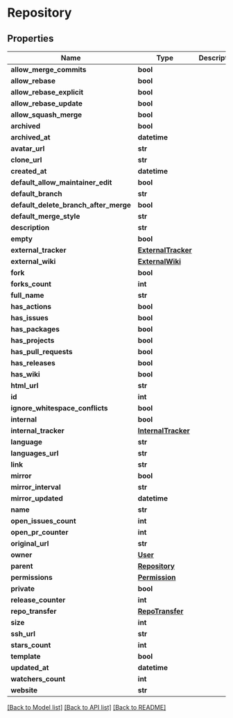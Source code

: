 # Repository

## Properties
Name | Type | Description | Notes
------------ | ------------- | ------------- | -------------
**allow_merge_commits** | **bool** |  | [optional] 
**allow_rebase** | **bool** |  | [optional] 
**allow_rebase_explicit** | **bool** |  | [optional] 
**allow_rebase_update** | **bool** |  | [optional] 
**allow_squash_merge** | **bool** |  | [optional] 
**archived** | **bool** |  | [optional] 
**archived_at** | **datetime** |  | [optional] 
**avatar_url** | **str** |  | [optional] 
**clone_url** | **str** |  | [optional] 
**created_at** | **datetime** |  | [optional] 
**default_allow_maintainer_edit** | **bool** |  | [optional] 
**default_branch** | **str** |  | [optional] 
**default_delete_branch_after_merge** | **bool** |  | [optional] 
**default_merge_style** | **str** |  | [optional] 
**description** | **str** |  | [optional] 
**empty** | **bool** |  | [optional] 
**external_tracker** | [**ExternalTracker**](ExternalTracker.md) |  | [optional] 
**external_wiki** | [**ExternalWiki**](ExternalWiki.md) |  | [optional] 
**fork** | **bool** |  | [optional] 
**forks_count** | **int** |  | [optional] 
**full_name** | **str** |  | [optional] 
**has_actions** | **bool** |  | [optional] 
**has_issues** | **bool** |  | [optional] 
**has_packages** | **bool** |  | [optional] 
**has_projects** | **bool** |  | [optional] 
**has_pull_requests** | **bool** |  | [optional] 
**has_releases** | **bool** |  | [optional] 
**has_wiki** | **bool** |  | [optional] 
**html_url** | **str** |  | [optional] 
**id** | **int** |  | [optional] 
**ignore_whitespace_conflicts** | **bool** |  | [optional] 
**internal** | **bool** |  | [optional] 
**internal_tracker** | [**InternalTracker**](InternalTracker.md) |  | [optional] 
**language** | **str** |  | [optional] 
**languages_url** | **str** |  | [optional] 
**link** | **str** |  | [optional] 
**mirror** | **bool** |  | [optional] 
**mirror_interval** | **str** |  | [optional] 
**mirror_updated** | **datetime** |  | [optional] 
**name** | **str** |  | [optional] 
**open_issues_count** | **int** |  | [optional] 
**open_pr_counter** | **int** |  | [optional] 
**original_url** | **str** |  | [optional] 
**owner** | [**User**](User.md) |  | [optional] 
**parent** | [**Repository**](Repository.md) |  | [optional] 
**permissions** | [**Permission**](Permission.md) |  | [optional] 
**private** | **bool** |  | [optional] 
**release_counter** | **int** |  | [optional] 
**repo_transfer** | [**RepoTransfer**](RepoTransfer.md) |  | [optional] 
**size** | **int** |  | [optional] 
**ssh_url** | **str** |  | [optional] 
**stars_count** | **int** |  | [optional] 
**template** | **bool** |  | [optional] 
**updated_at** | **datetime** |  | [optional] 
**watchers_count** | **int** |  | [optional] 
**website** | **str** |  | [optional] 

[[Back to Model list]](../README.md#documentation-for-models) [[Back to API list]](../README.md#documentation-for-api-endpoints) [[Back to README]](../README.md)


